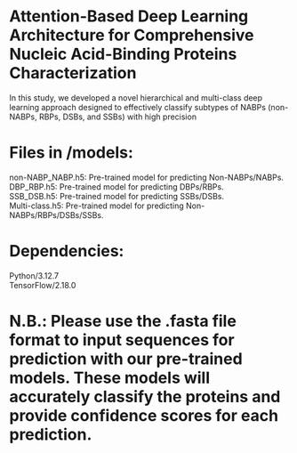 # Attention-Based Deep Learning Architecture for Comprehensive Nucleic Acid-Binding Proteins Characterization

In this study, we developed a novel hierarchical and multi-class deep learning approach designed to effectively classify subtypes of NABPs (non-NABPs, RBPs, DSBs, and SSBs) with high precision

# Files in /models:

non-NABP_NABP.h5: Pre-trained model for predicting Non-NABPs/NABPs.<br>
DBP_RBP.h5: Pre-trained model for predicting DBPs/RBPs.<br>
SSB_DSB.h5: Pre-trained model for predicting SSBs/DSBs.<br>
Multi-class.h5: Pre-trained model for predicting Non-NABPs/RBPs/DSBs/SSBs.<br>

# Dependencies:
Python/3.12.7<br>
TensorFlow/2.18.0<br>

# N.B.: Please use the .fasta file format to input sequences for prediction with our pre-trained models. These models will accurately classify the proteins and provide confidence scores for each prediction.
